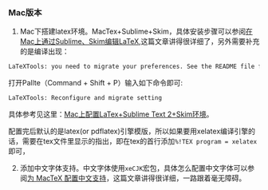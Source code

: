 ### Mac版本

 1. Mac下搭建latex环境。MacTex+Sublime+Skim，具体安装步骤可以参阅[在Mac上通过Sublime、Skim编辑LaTeX](http://painterlin.com/2014/08/10/Using-LaTeX-with-Sublime-and-Skim-for-Mac.html),这篇文章讲得很详细了，另外需要补充的是编译出现：

```sh
LaTeXTools: you need to migrate your preferences. See the README file for instructions.
```

 打开Pallte（Command + Shift + P）输入如下命令即可:

```sh
LaTeXTools: Reconfigure and migrate setting
```

具体参考见这里：[Mac上配置LaTex+Sublime Text 2+Skim环境](http://xjzhou4u.lofter.com/post/2fe98e_44b83ec)。

配置完后默认的是latex(or pdflatex)引擎模版，所以如果要用xelatex编译引擎的话，需要在tex文件里显示的指出，即在tex的首行添加`%!TEX program = xelatex`即可，

2. 添加中文字体支持。中文字体使用`xeCJK`宏包，具体怎么配置中文字体可以参阅[为 MacTeX 配置中文支持](http://liam0205.me/2014/11/02/latex-mactex-chinese-support/)，这篇文章讲得很详细，一路跟着毫无障碍。
